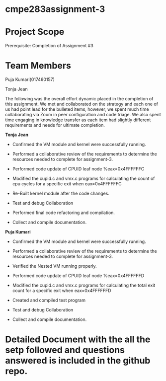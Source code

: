 # cmpe283assignment-3

# Project Scope

Prerequisite:  Completion of Assignment #3

# Team Members
Puja Kumari(017460157)

Tonja Jean

The following was the overall effort dynamic placed in the completion of this assignment. We met and collaborated on the strategy and each one of us had point lead for the bulleted items, however, we spent much time collaborating via Zoom in peer configuration and code triage. We also spent time engaging in knowledge transfer as each item had slightly different requirements and needs for ultimate completion.

**Tonja Jean**

* Confirmed the VM module and kernel were successfully running. 

* Performed a collaborative review of the requirements to determine the resources needed to complete for assignment-3. 

* Performed code update of CPUID leaf node %eax=0x4FFFFFFC 

* Modified the cupid.c and vmx.c programs for calculating the  count of cpu cycles for a specific exit when eax=0x4FFFFFFC

* Re-Built kernel module after the code changes. 

* Test and debug Collaboration 

* Performed final code refactoring and compilation. 

* Collect and compile documentation.

**Puja Kumari**

* Confirmed the VM module and kernel were successfully running.

* Performed a collaborative review of the requirements to determine the resources needed to complete for assignment-3.

* Verified the Nested VM running properly.

* Performed code update of CPUID leaf node %eax=0x4FFFFFFD

* Modified the cupid.c and vmx.c programs for calculating the  total exit count for a specific exit when eax=0x4FFFFFFD

* Created and compiled test program

* Test and debug Collaboration

* Collect and compile documentation.





# Detailed Document with the all the setp followed and questions answered is included in the github repo.
